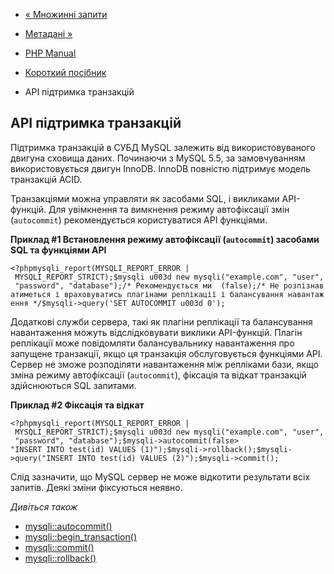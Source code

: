 - [« Множинні запити](mysqli.quickstart.multiple-statement.md)
- [Метадані »](mysqli.quickstart.metadata.md)

- [PHP Manual](index.md)
- [Короткий посібник](mysqli.quickstart.md)
- API підтримка транзакцій

## API підтримка транзакцій

Підтримка транзакцій в СУБД MySQL залежить від використовуваного двигуна
сховища даних. Починаючи з MySQL 5.5, за замовчуванням використовується двигун
InnoDB. InnoDB повністю підтримує модель транзакцій ACID.

Транзакціями можна управляти як засобами SQL, і викликами
API-функцій. Для увімкнення та вимкнення режиму автофіксації змін
(`autocommit`) рекомендується користуватися API функціями.

**Приклад #1 Встановлення режиму автофіксації (`autocommit`) засобами SQL
та функціями API**

`<?phpmysqli_report(MYSQLI_REPORT_ERROR | MYSQLI_REPORT_STRICT);$mysqli u003d new mysqli("example.com", "user", "password", "database");/* Рекомендується ми  (false);/* Не розпізнаватиметься і враховуватись плагінами реплікації і балансування навантаження */$mysqli->query('SET AUTOCOMMIT u003d 0'); `

Додаткові служби сервера, такі як плагіни реплікації та
балансування навантаження можуть відслідковувати виклики API-функцій. Плагін
реплікації може повідомляти балансувальнику навантаження про запущене
транзакції, якщо ця транзакція обслуговується функціями API. Сервер не
зможе розподіляти навантаження між репліками бази, якщо зміна режиму
автофіксації (`autocommit`), фіксація та відкат транзакцій здійснюються
SQL запитами.

**Приклад #2 Фіксація та відкат**

` <?phpmysqli_report(MYSQLI_REPORT_ERROR | MYSQLI_REPORT_STRICT);$mysqli u003d new mysqli("example.com", "user", "password", "database");$mysqli->autocommit(false> "INSERT INTO test(id) VALUES (1)");$mysqli->rollback();$mysqli->query("INSERT INTO test(id) VALUES (2)");$mysqli->commit(); `

Слід зазначити, що MySQL сервер не може відкотити результати всіх
запитів. Деякі зміни фіксуються неявно.

*Дивіться також*

- [mysqli::autocommit()](mysqli.autocommit.md)
- [mysqli::begin_transaction()](mysqli.begin-transaction.md)
- [mysqli::commit()](mysqli.commit.md)
- [mysqli::rollback()](mysqli.rollback.md)
